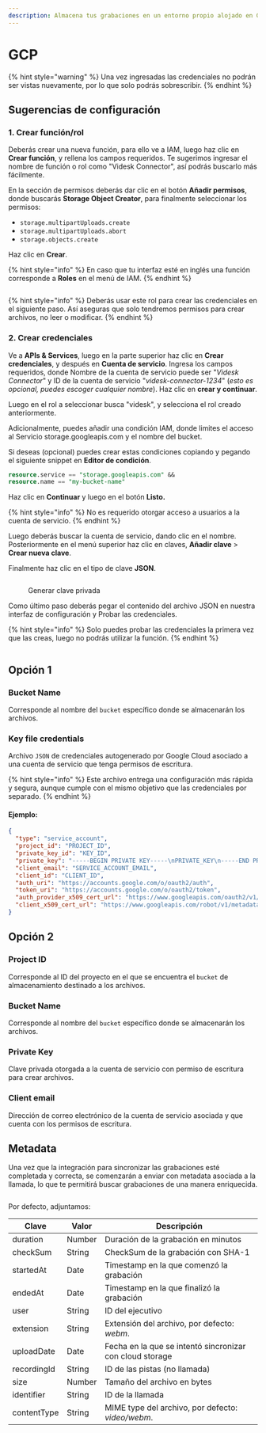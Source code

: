 ```yaml
---
description: Almacena tus grabaciones en un entorno propio alojado en GCP Storage
---
```


# GCP

{% hint style="warning" %}
Una vez ingresadas las credenciales no podrán ser vistas nuevamente, por lo que solo podrás sobrescribir.
{% endhint %}

## Sugerencias de configuración

### 1. Crear función/rol

Deberás crear una nueva función, para ello ve a IAM, luego haz clic en **Crear función**, y rellena los campos requeridos. Te sugerimos ingresar el nombre de función o rol como "Videsk Connector", así podrás buscarlo más fácilmente.

En la sección de permisos deberás dar clic en el botón **Añadir permisos**, donde buscarás **Storage Object Creator**, para finalmente seleccionar los permisos:

* `storage.multipartUploads.create`
* `storage.multipartUploads.abort`
* `storage.objects.create`

Haz clic en **Crear**.

{% hint style="info" %}
En caso que tu interfaz esté en inglés una función corresponde a **Roles** en el menú de IAM.
{% endhint %}

<figure><img src="../../.gitbook/assets/image (1) (1).png" alt=""><figcaption></figcaption></figure>

{% hint style="info" %}
Deberás usar este rol para crear las credenciales en el siguiente paso. Así aseguras que solo tendremos permisos para crear archivos, no leer o modificar.
{% endhint %}

### 2. Crear credenciales

Ve a **APIs & Services**, luego en la parte superior haz clic en **Crear credenciales**, y después en **Cuenta de servicio**. Ingresa los campos requeridos, donde Nombre de la cuenta de servicio puede ser "_Videsk Connector_" y ID de la cuenta de servicio "_videsk-connector-1234_" (_esto es opcional, puedes escoger cualquier nombre_). Haz clic en **crear y continuar**.

Luego en el rol a seleccionar busca "videsk", y selecciona el rol creado anteriormente.

Adicionalmente, puedes añadir una condición IAM, donde limites el acceso al Servicio storage.googleapis.com y el nombre del bucket.

Si deseas (opcional) puedes crear estas condiciones copiando y pegando el siguiente snippet en **Editor de condición**.

```sql
resource.service == "storage.googleapis.com" &&
resource.name == "my-bucket-name"
```

Haz clic en **Continuar** y luego en el botón **Listo.**

{% hint style="info" %}
No es requerido otorgar acceso a usuarios a la cuenta de servicio.
{% endhint %}

Luego deberás buscar la cuenta de servicio, dando clic en el nombre. Posteriormente en el menú superior haz clic en claves, **Añadir clave** > **Crear nueva clave**.

Finalmente haz clic en el tipo de clave **JSON**.

<figure><img src="../../.gitbook/assets/image (30).png" alt=""><figcaption><p>Generar clave privada</p></figcaption></figure>

Como último paso deberás pegar el contenido del archivo JSON en nuestra interfaz de configuración y Probar las credenciales.

{% hint style="info" %}
Solo puedes probar las credenciales la primera vez que las creas, luego no podrás utilizar la función.
{% endhint %}

<figure><img src="../../.gitbook/assets/image (9).png" alt=""><figcaption></figcaption></figure>

## Opción 1

### Bucket Name

Corresponde al nombre del `bucket` específico donde se almacenarán los archivos.

### Key file credentials

Archivo `JSON` de credenciales autogenerado por Google Cloud asociado a una cuenta de servicio que tenga permisos de escritura.

{% hint style="info" %}
Este archivo entrega una configuración más rápida y segura, aunque cumple con el mismo objetivo que las credenciales por separado.
{% endhint %}

#### Ejemplo:

```json
{
  "type": "service_account",
  "project_id": "PROJECT_ID",
  "private_key_id": "KEY_ID",
  "private_key": "-----BEGIN PRIVATE KEY-----\nPRIVATE_KEY\n-----END PRIVATE KEY-----\n",
  "client_email": "SERVICE_ACCOUNT_EMAIL",
  "client_id": "CLIENT_ID",
  "auth_uri": "https://accounts.google.com/o/oauth2/auth",
  "token_uri": "https://accounts.google.com/o/oauth2/token",
  "auth_provider_x509_cert_url": "https://www.googleapis.com/oauth2/v1/certs",
  "client_x509_cert_url": "https://www.googleapis.com/robot/v1/metadata/x509/SERVICE_ACCOUNT_EMAIL"
}
```

## Opción 2

### Project ID

Corresponde al ID del proyecto en el que se encuentra el `bucket` de almacenamiento destinado a los archivos.

### Bucket Name

Corresponde al nombre del `bucket` específico donde se almacenarán los archivos.

### Private Key

Clave privada otorgada a la cuenta de servicio con permiso de escritura para crear archivos.

### Client email

Dirección de correo electrónico de la cuenta de servicio asociada y que cuenta con los permisos de escritura.

## Metadata

Una vez que la integración para sincronizar las grabaciones esté completada y correcta, se comenzarán a enviar con metadata asociada a la llamada, lo que te permitirá buscar grabaciones de una manera enriquecida.

<figure><img src="../../.gitbook/assets/image (1).png" alt=""><figcaption></figcaption></figure>

Por defecto, adjuntamos:

| Clave       | Valor  | Descripción                                              |
| ----------- | ------ | -------------------------------------------------------- |
| duration    | Number | Duración de la grabación en minutos                      |
| checkSum    | String | CheckSum de la grabación con SHA-1                       |
| startedAt   | Date   | Timestamp en la que comenzó la grabación                 |
| endedAt     | Date   | Timestamp en la que finalizó la grabación                |
| user        | String | ID del ejecutivo                                         |
| extension   | String | Extensión del archivo, por defecto: _webm_.              |
| uploadDate  | Date   | Fecha en la que se intentó sincronizar con cloud storage |
| recordingId | String | ID de las pistas (no llamada)                            |
| size        | Number | Tamaño del archivo en bytes                              |
| identifier  | String | ID de la llamada                                         |
| contentType | String | MIME type del archivo, por defecto: _video/webm_.        |
